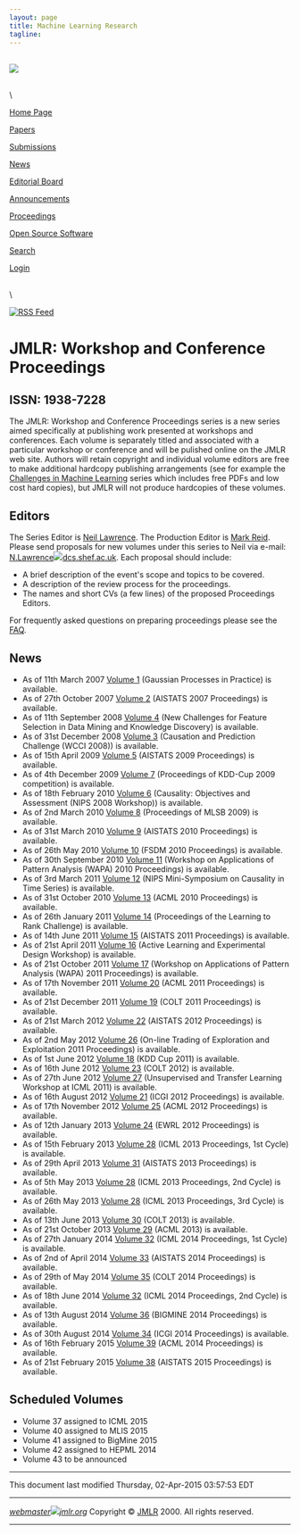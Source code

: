 ```yaml
---
layout: page
title: Machine Learning Research
tagline: 
---
```



\
 [![](/jmlr.jpg)](http://www.jmlr.org)

\
\

[Home Page](http://www.jmlr.org/)

[Papers](/papers)

[Submissions](/author-info.html)

[News](/news.html)

[Editorial Board](/editorial-board.html)

[Announcements](/announcements.html)

[Proceedings](/proceedings)

[Open Source Software](/mloss)

[Search](/search-jmlr.html)

[Login](/manudb)

\
\

[![RSS Feed](/RSS.gif)](/jmlr.xml)

JMLR: Workshop and Conference Proceedings
=========================================

ISSN: 1938-7228
---------------

The JMLR: Workshop and Conference Proceedings series is a new series
aimed specifically at publishing work presented at workshops and
conferences. Each volume is separately titled and associated with a
particular workshop or conference and will be pulished online on the
JMLR web site. Authors will retain copyright and individual volume
editors are free to make additional hardcopy publishing arrangements
(see for example the [Challenges in Machine
Learning](http://www.mtome.com/Publications/CiML/ciml.html) series which
includes free PDFs and low cost hard copies), but JMLR will not produce
hardcopies of these volumes.

Editors
-------

The Series Editor is [Neil
Lawrence](http://staffwww.dcs.shef.ac.uk/people/N.Lawrence/). The
Production Editor is [Mark
Reid](http://people.cecs.anu.edu.au/user/2675). Please send proposals
for new volumes under this series to Neil via e-mail:
[N.Lawrence![](/images/atr.gif)dcs.shef.ac.uk](javascript:GoAddress('N.Lawrence','dcs.shef.ac.uk');).
Each proposal should include:

-   A brief description of the event's scope and topics to be covered.
-   A description of the review process for the proceedings.
-   The names and short CVs (a few lines) of the proposed Proceedings
    Editors.

For frequently asked questions on preparing proceedings please see the
[FAQ](./faq.html).

News
----

-   As of 11th March 2007 [Volume 1](papers/v1) (Gaussian Processes in
    Practice) is available.
-   As of 27th October 2007 [Volume 2](papers/v2) (AISTATS 2007
    Proceedings) is available.
-   As of 11th September 2008 [Volume 4](papers/v4) (New Challenges for
    Feature Selection in Data Mining and Knowledge Discovery) is
    available.
-   As of 31st December 2008 [Volume 3](papers/v3) (Causation and
    Prediction Challenge (WCCI 2008)) is available.
-   As of 15th April 2009 [Volume 5](papers/v5) (AISTATS 2009
    Proceedings) is available.
-   As of 4th December 2009 [Volume 7](papers/v7) (Proceedings of
    KDD-Cup 2009 competition) is available.
-   As of 18th February 2010 [Volume 6](papers/v6) (Causality:
    Objectives and Assessment (NIPS 2008 Workshop)) is available.
-   As of 2nd March 2010 [Volume 8](papers/v8) (Proceedings of MLSB
    2009) is available.
-   As of 31st March 2010 [Volume 9](papers/v9) (AISTATS 2010
    Proceedings) is available.
-   As of 26th May 2010 [Volume 10](papers/v10) (FSDM 2010 Proceedings)
    is available.
-   As of 30th September 2010 [Volume 11](papers/v11) (Workshop on
    Applications of Pattern Analysis (WAPA) 2010 Proceedings) is
    available.
-   As of 3rd March 2011 [Volume 12](papers/v12) (NIPS Mini-Symposium on
    Causality in Time Series) is available.
-   As of 31st October 2010 [Volume 13](papers/v13) (ACML 2010
    Proceedings) is available.
-   As of 26th January 2011 [Volume 14](papers/v14) (Proceedings of the
    Learning to Rank Challenge) is available.
-   As of 14th June 2011 [Volume 15](papers/v15) (AISTATS 2011
    Proceedings) is available.
-   As of 21st April 2011 [Volume 16](papers/v16) (Active Learning and
    Experimental Design Workshop) is available.
-   As of 21st October 2011 [Volume 17](papers/v17) (Workshop on
    Applications of Pattern Analysis (WAPA) 2011 Proceedings) is
    available.
-   As of 17th November 2011 [Volume 20](papers/v20) (ACML 2011
    Proceedings) is available.
-   As of 21st December 2011 [Volume 19](papers/v19) (COLT 2011
    Proceedings) is available.
-   As of 21st March 2012 [Volume 22](papers/v22) (AISTATS 2012
    Proceedings) is available.
-   As of 2nd May 2012 [Volume 26](papers/v26) (On-line Trading of
    Exploration and Exploitation 2011 Proceedings) is available.
-   As of 1st June 2012 [Volume 18](papers/v18) (KDD Cup 2011) is
    available.
-   As of 16th June 2012 [Volume 23](papers/v23) (COLT 2012) is
    available.
-   As of 27th June 2012 [Volume 27](papers/v27) (Unsupervised and
    Transfer Learning Workshop at ICML 2011) is available.
-   As of 16th August 2012 [Volume 21](papers/v21) (ICGI 2012
    Proceedings) is available.
-   As of 17th November 2012 [Volume 25](papers/v25) (ACML 2012
    Proceedings) is available.
-   As of 12th January 2013 [Volume 24](papers/v24) (EWRL 2012
    Proceedings) is available.
-   As of 15th February 2013 [Volume 28](papers/v28) (ICML 2013
    Proceedings, 1st Cycle) is available.
-   As of 29th April 2013 [Volume 31](papers/v31) (AISTATS 2013
    Proceedings) is available.
-   As of 5th May 2013 [Volume 28](papers/v28) (ICML 2013 Proceedings,
    2nd Cycle) is available.
-   As of 26th May 2013 [Volume 28](papers/v28) (ICML 2013 Proceedings,
    3rd Cycle) is available.
-   As of 13th June 2013 [Volume 30](papers/v30) (COLT 2013) is
    available.
-   As of 21st October 2013 [Volume 29](papers/v29) (ACML 2013) is
    available.
-   As of 27th January 2014 [Volume 32](papers/v32) (ICML 2014
    Proceedings, 1st Cycle) is available.
-   As of 2nd of April 2014 [Volume 33](papers/v33) (AISTATS 2014
    Proceedings) is available.
-   As of 29th of May 2014 [Volume 35](papers/v35) (COLT 2014
    Proceedings) is available.
-   As of 18th June 2014 [Volume 32](papers/v32) (ICML 2014 Proceedings,
    2nd Cycle) is available.
-   As of 13th August 2014 [Volume 36](papers/v36) (BIGMINE 2014
    Proceedings) is available.
-   As of 30th August 2014 [Volume 34](papers/v34) (ICGI 2014
    Proceedings) is available.
-   As of 16th February 2015 [Volume 39](papers/v39) (ACML 2014
    Proceedings) is available.
-   As of 21st February 2015 [Volume 38](papers/v38) (AISTATS 2015
    Proceedings) is available.

Scheduled Volumes
-----------------

-   Volume 37 assigned to ICML 2015
-   Volume 40 assigned to MLIS 2015
-   Volume 41 assigned to BigMine 2015
-   Volume 42 assigned to HEPML 2014
-   Volume 43 to be announced

* * * * *

This document last modified Thursday, 02-Apr-2015 03:57:53 EDT

  ------------------------------------------------------------------------------------------ --------------------------------------------------------------------
  *[webmaster![](/images/atr.gif)jmlr.org](javascript:GoAddress('webmaster','jmlr.org');)*   Copyright © [JMLR](http://www.jmlr.org) 2000. All rights reserved.
  ------------------------------------------------------------------------------------------ --------------------------------------------------------------------



